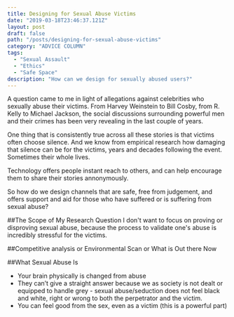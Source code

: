 ```yaml
---
title: Designing for Sexual Abuse Victims
date: "2019-03-18T23:46:37.121Z"
layout: post
draft: false
path: "/posts/designing-for-sexual-abuse-victims"
category: "ADVICE COLUMN"
tags:
  - "Sexual Assault"
  - "Ethics"
  - "Safe Space"
description: "How can we design for sexually abused users?"
---
```


A question came to me in light of allegations against celebrities who sexually abuse their victims. From Harvey Weinstein to Bill Cosby, from R. Kelly to Michael Jackson, the social discussions surrounding powerful men and their crimes has been very revealing in the last couple of years. 

One thing that is consistently true across all these stories is that victims often choose silence. And we know from empirical research how damaging that silence can be for the victims, years and decades following the event. Sometimes their whole lives.  

Technology offers people instant reach to others, and can help encourage them to share their stories annonymously. 

So how do we design channels that are safe, free from judgement, and offers support and aid for those who have suffered or is suffering from sexual abuse?

##The Scope of My Research Question
I don't want to focus on proving or disproving sexual abuse, because the process to validate one's abuse is incredibly stressful for the victims. 

##Competitive analysis or Environmental Scan or What is Out there Now


##What Sexual Abuse Is
* Your brain physically is changed from abuse
* They can’t give a straight answer because we as society is not dealt or equipped to handle grey - sexual abuse/seduction does not feel black and white, right or wrong to both the perpetrator and the victim.
* You can feel good from the sex, even as a victim (this is a powerful part)





